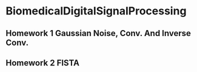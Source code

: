 # BiomedicalDigitalSignalProcessing
## Homework 1 Gaussian Noise, Conv. And Inverse Conv.
## Homework 2 FISTA
